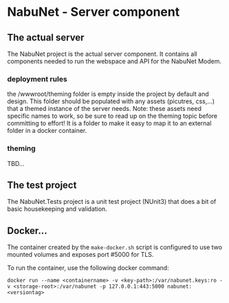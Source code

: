 

# NabuNet - Server component

## The actual server

The NabuNet project is the actual server component. It contains all components needed to run the webspace and API for the NabuNet Modem.

### deployment rules

the /wwwroot/theming folder is empty inside the project by default and design. This folder should be populated with any assets (picutres, css,...) that a themed instance of the server needs. Note: these assets need specific names to work, so be sure to read up on the theming topic before committing to effort! It is a folder to make it easy to map it to an external folder in a docker container.

### theming

TBD...

## The test project

The NabuNet.Tests project is a unit test project (NUnit3) that does a bit of basic housekeeping and validation.

## Docker...

The container created by the `make-docker.sh` script is configured to use two mounted volumes and exposes port #5000 for TLS.

To run the container, use the following docker command:

`docker run --name <containername> -v <key-path>:/var/nabunet.keys:ro -v <storage-root>:/var/nabunet -p 127.0.0.1:443:5000 nabunet:<versiontag>`

